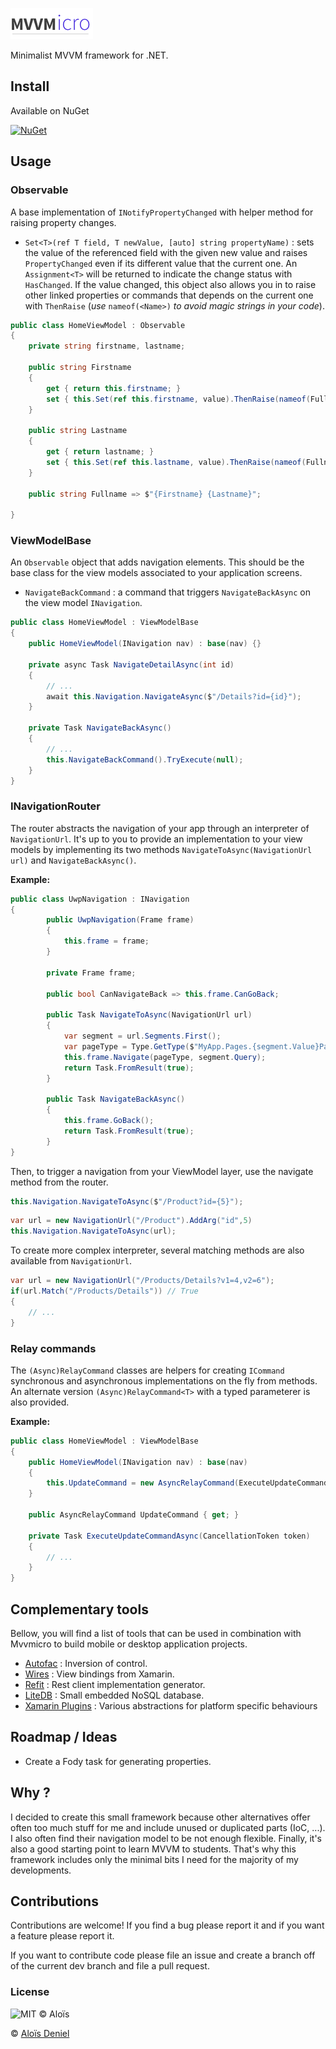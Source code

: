 ![Schema](./Documentation/Logo.png)

Minimalist MVVM framework for .NET.

## Install

Available on NuGet

[![NuGet](https://img.shields.io/nuget/v/Mvvmicro.svg?label=NuGet)](https://www.nuget.org/packages/Mvvmicro/)

## Usage

### Observable

A base implementation of `INotifyPropertyChanged` with helper method for raising property changes.

* `Set<T>(ref T field, T newValue, [auto] string propertyName)` : sets the value of the referenced field with the given new value and raises `PropertyChanged` even if its different value that the current one. An `Assignment<T>` will be returned to indicate the change status with `HasChanged`. If the value changed, this object also allows you in to raise other linked properties or commands that depends on the current one with `ThenRaise` (*use* `nameof(<Name>)` *to avoid magic strings in your code*).

```csharp
public class HomeViewModel : Observable
{
    private string firstname, lastname;
    
    public string Firstname
    {
    	get { return this.firstname; }
    	set { this.Set(ref this.firstname, value).ThenRaise(nameof(Fullname))); }
    }
    
    public string Lastname
    {
    	get { return lastname; }
    	set { this.Set(ref this.lastname, value).ThenRaise(nameof(Fullname))); }
    }
    
    public string Fullname => $"{Firstname} {Lastname}";
    
}
```

### ViewModelBase

An `Observable` object that adds navigation elements. This should be the base class for the view models associated to your application screens.

* `NavigateBackCommand` : a command that triggers `NavigateBackAsync` on the view model `INavigation`.

```csharp
public class HomeViewModel : ViewModelBase
{
    public HomeViewModel(INavigation nav) : base(nav) {}
    
    private async Task NavigateDetailAsync(int id)
    {
    	// ...
    	await this.Navigation.NavigateAsync($"/Details?id={id}");
    }
    
    private Task NavigateBackAsync()
    {
    	// ...
    	this.NavigateBackCommand().TryExecute(null);
    }
}
```

### INavigationRouter

The router abstracts the navigation of your app through an interpreter of `NavigationUrl`. It's up to you to provide an implementation to your view models by implementing its two methods `NavigateToAsync(NavigationUrl url)` and `NavigateBackAsync()`.

**Example:**

```csharp
public class UwpNavigation : INavigation
{
		public UwpNavigation(Frame frame)
		{
			this.frame = frame;
		}
		
		private Frame frame;

		public bool CanNavigateBack => this.frame.CanGoBack;

		public Task NavigateToAsync(NavigationUrl url)
		{
			var segment = url.Segments.First();
			var pageType = Type.GetType($"MyApp.Pages.{segment.Value}Page, MyApp.Pages"); 
			this.frame.Navigate(pageType, segment.Query);
			return Task.FromResult(true);
		}

		public Task NavigateBackAsync()
		{
			this.frame.GoBack();
			return Task.FromResult(true);
		}
}
```

Then, to trigger a navigation from your ViewModel layer, use the navigate method from the router.

```csharp
this.Navigation.NavigateToAsync($"/Product?id={5}");
```

```csharp
var url = new NavigationUrl("/Product").AddArg("id",5)
this.Navigation.NavigateToAsync(url);
```

To create more complex interpreter, several matching methods are also available from `NavigationUrl`.

```csharp
var url = new NavigationUrl("/Products/Details?v1=4,v2=6");
if(url.Match("/Products/Details")) // True
{
	// ...
}
```

### Relay commands

The `(Async)RelayCommand` classes are helpers for creating `ICommand` synchronous and asynchronous implementations on the fly from methods. An alternate version `(Async)RelayCommand<T>` with a typed parameterer is also provided. 

**Example:**

```csharp
public class HomeViewModel : ViewModelBase
{
    public HomeViewModel(INavigation nav) : base(nav)
    {
    	this.UpdateCommand = new AsyncRelayCommand(ExecuteUpdateCommandAsync);
    }
    
    public AsyncRelayCommand UpdateCommand { get; }
    
    private Task ExecuteUpdateCommandAsync(CancellationToken token)
    {
        // ...
    }
}
```

## Complementary tools

Bellow, you will find a list of tools that can be used in combination with Mvvmicro to build mobile or desktop application projects.

* [Autofac](https://autofac.org/) : Inversion of control.
* [Wires](https://github.com/aloisdeniel/Wires) : View bindings from Xamarin.
* [Refit](https://github.com/paulcbetts/refit) : Rest client implementation generator.
* [LiteDB](http://www.litedb.org/) : Small embedded NoSQL database.
* [Xamarin Plugins](https://github.com/xamarin/XamarinComponents) : Various abstractions for platform specific behaviours

## Roadmap / Ideas

* Create a Fody task for generating properties.

## Why ?

I decided to create this small framework because other alternatives offer often too much stuff for me and include unused or duplicated parts (IoC, ...). I also often find their navigation model to be not enough flexible. Finally, it's also a good starting point to learn MVVM to students. That's why this framework includes only the minimal bits I need for the majority of my developments.

## Contributions

Contributions are welcome! If you find a bug please report it and if you want a feature please report it.

If you want to contribute code please file an issue and create a branch off of the current dev branch and file a pull request.

### License

![MIT © Aloïs](https://img.shields.io/badge/licence-MIT-blue.svg) 

© [Aloïs Deniel](http://aloisdeniel.github.io)
